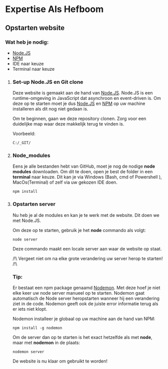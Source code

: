 # Expertise Als Hefboom 

## Opstarten website

### Wat heb je nodig: 
 -  [Node.JS](https://nodejs.org/en/)
 - [NPM](https://www.npmjs.com/)
 - IDE naar keuze
 - Terminal naar keuze

1. ### **Set-up Node.JS en Git clone**
    Deze website is gemaakt aan de hand van [Node.JS](https://nodejs.org/en/). Node.JS is een runtime-omgeving in JavaScript dat asynchroon en event-driven is. Om deze op te starten moet je dus [Node.JS](https://nodejs.org/en/) en [NPM](https://www.npmjs.com/) op uw machine installeren als dit nog niet gedaan is.  

    Om te beginnen, gaan we deze repository clonen. Zorg voor een duidelijke map waar deze makkelijk terug te vinden is. 

    Voorbeeld: 

    ```
    C:/_GIT/
    ```
2. ### **Node_modules**
    Eens je alle bestanden hebt van GitHub, moet je nog de nodige **node modules** downloaden. Om dit te doen, open je best de folder in een **terminal** naar keuze. Dit kan je via Windows (Bash, cmd of Powershell ), MacOs(Terminal) of zelf via uw gekozen IDE doen. 
    ```
    npm install
    ```
3. ### **Opstarten server**
    Nu heb je al de modules en kan je te werk met de website.
    Dit doen we met Node.JS. 

    Om deze op te starten, gebruik je het **node** commando als volgt: 
    ```
    node server
    ```
    Deze commando maakt een locale server aan waar de website op staat. 

    /!\ Vergeet niet om na elke grote verandering uw server herop te starten! /!\

    ### Tip: 
    Er bestaat een npm package genaamd [Nodemon](https://nodemon.io/). Met deze hoef je niet elke keer uw node server manueel op te starten. Nodemon gaat automatisch de Node server heropstarten wanneer hij een verandering ziet in de code. Nodemon geeft ook de juiste error informatie terug als er iets niet klopt.  

    Nodemon installeer je globaal op uw machine aan de hand van NPM: 
    ```
    npm install -g nodemon
    ```
    Om de server dan op te starten is het exact hetzelfde als met **node**, maar met **nodemon** in de plaats: 
    ```
    nodemon server
    ```

    De website is nu klaar om gebruikt te worden!